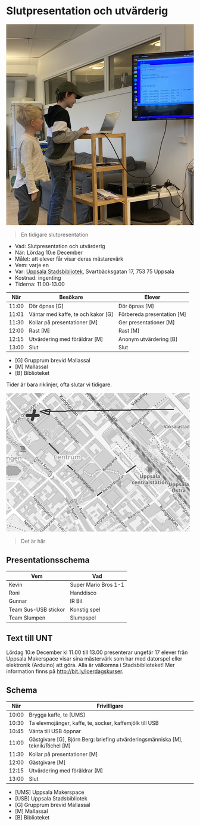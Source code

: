 # Slutpresentation och utvärderig

![](../../activities/20220528_slutpresentation/IMG_7190.JPEG)

> En tidigare slutpresentation

 * Vad: Slutpresentation och utvärderig
 * När: Lördag 10:e December
 * Målet: att elever får visar deras mästarevärk
 * Vem: varje en
 * Var: [Uppsala Stadsbibliotek](https://bibliotekuppsala.se/web/arena/stadsbiblioteket), Svartbäcksgatan 17, 753 75 Uppsala
 * Kostnad: ingenting
 * Tiderna: 11.00-13.00

När  |Besökare                           | Elever
-----|-----------------------------------|-----------------------
11:00|Dör öpnas [G]                      | Dör öpnas [M]
11:01|Väntar med kaffe, te och kakor [G] | Förbereda presentation [M]
11:30|Kollar på presentationer  [M]      | Ger presentationer  [M]
12:00|Rast [M]                           | Rast  [M]
12:15|Utvärdering med föräldrar [M]      | Anonym utvärdering [B]
13:00|Slut                               | Slut

 * [G] Grupprum brevid Mallassal
 * [M] Mallassal
 * [B] Biblioteket

Tider är bara riklinjer, ofta slutar vi tidigare.

![](usb.png)

> Det är här

## Presentationsschema

Vem                 |Vad
--------------------|---------------
Kevin               |Super Mario Bros 1-1
Roni                |Handdisco
Gunnar              |IR Bil
Team Sus-USB stickor|Konstig spel
Team Slumpen        |Slumpspel


## Text till UNT

Lördag 10:e December kl 11.00 till 13.00 presenterar ungefär 17 elever från Uppsala Makerspace visar sina mästervärk som har med datorspel eller elektronik (Arduino) att göra. Alla är välkomna i Stadsbiblioteket! Mer information finns på http://bit.ly/loerdagskurser.


## Schema

När  |Frivilligare
-----|-----------------------------------
10:00|Brygga kaffe, te [UMS]
10:30|Ta elevmojänger, kaffe, te, socker, kaffemjölk till USB
10:45|Vänta till USB öppnar
11:00|Gästgivare [G], Björn Berg: briefing utvärderingsmänniska [M], teknik/Richel [M]
11:30|Kollar på presentationer  [M]
12:00|Gästgivare [M]
12:15|Utvärdering med föräldrar [M]
13:00|Slut

 * [UMS] Uppsala Makerspace
 * [USB] Uppsala Stadsbibliotek
 * [G] Grupprum brevid Mallassal
 * [M] Mallassal
 * [B] Biblioteket
